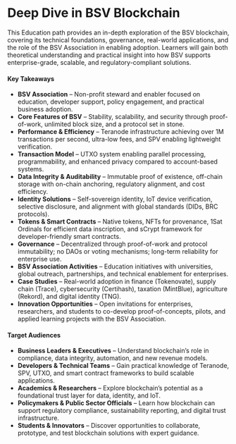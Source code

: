 # Deep Dive in BSV Blockchain

This Education path provides an in-depth exploration of the BSV blockchain, covering its technical foundations, governance, real-world applications, and the role of the BSV Association in enabling adoption. Learners will gain both theoretical understanding and practical insight into how BSV supports enterprise-grade, scalable, and regulatory-compliant solutions.

#### Key Takeaways

* **BSV Association** – Non-profit steward and enabler focused on education, developer support, policy engagement, and practical business adoption.
* **Core Features of BSV** – Stability, scalability, and security through proof-of-work, unlimited block size, and a protocol set in stone.
* **Performance & Efficiency** – Teranode infrastructure achieving over 1M transactions per second, ultra-low fees, and SPV enabling lightweight verification.
* **Transaction Model** – UTXO system enabling parallel processing, programmability, and enhanced privacy compared to account-based systems.
* **Data Integrity & Auditability** – Immutable proof of existence, off-chain storage with on-chain anchoring, regulatory alignment, and cost efficiency.
* **Identity Solutions** – Self-sovereign identity, IoT device verification, selective disclosure, and alignment with global standards (DIDs, BRC protocols).
* **Tokens & Smart Contracts** – Native tokens, NFTs for provenance, 1Sat Ordinals for efficient data inscription, and sCrypt framework for developer-friendly smart contracts.
* **Governance** – Decentralized through proof-of-work and protocol immutability; no DAOs or voting mechanisms; long-term reliability for enterprise use.
* **BSV Association Activities** – Education initiatives with universities, global outreach, partnerships, and technical enablement for enterprises.
* **Case Studies** – Real-world adoption in finance (Tokenovate), supply chain (Trace), cybersecurity (Certihash), taxation (MintBlue), agriculture (Rekord), and digital identity (TNG).
* **Innovation Opportunities** – Open invitations for enterprises, researchers, and students to co-develop proof-of-concepts, pilots, and applied learning projects with the BSV Association.

#### Target Audiences

* **Business Leaders & Executives** – Understand blockchain’s role in compliance, data integrity, automation, and new revenue models.
* **Developers & Technical Teams** – Gain practical knowledge of Teranode, SPV, UTXO, and smart contract frameworks to build scalable applications.
* **Academics & Researchers** – Explore blockchain’s potential as a foundational trust layer for data, identity, and IoT.
* **Policymakers & Public Sector Officials** – Learn how blockchain can support regulatory compliance, sustainability reporting, and digital trust infrastructure.
* **Students & Innovators** – Discover opportunities to collaborate, prototype, and test blockchain solutions with expert guidance.

